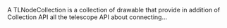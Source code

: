 A TLNodeCollection is a collection of drawable that provide in addition of Collection API all the telescope API about connecting...